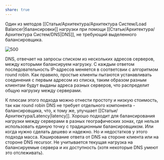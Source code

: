 ```yaml
---
share: true
---
```



Один из методов [[Статьи/Архитектура/Архитектура Систем/Load Balancer|балансировки]] нагрузки при помощи [[Статьи/Архитектура/Архитектура Систем/DNS|DNS]], не требующий выделенного балансировщика.

![500](attachments/round-robin-dns.excalidraw.svg)

DNS, отвечает на запросы списком из нескольких адресов серверов, между которыми балансируем нагрузку. С каждым ответом последовательность IP-адресов меняется в соответсвии с алгоритмом round robin. Как правило, простые клиенты пытаются устанавливать соединения с первым адресом из списка, таким образом разным клиентам будут выданы адреса разных серверов, что распределит общую нагрузку между серверами.

К плюсам этого подхода можно отнести простоту и низкую стоимость, так как round robin DNS не требует отдельного компонента - балансировщика, что, к тому же, улучшает [[Статьи/Архитектура/Latency|latency]].
Хорошо подходит для балансирования нагрузки между серверами в разных географических зонах, где нельзя использовать единую точку с традиционным балансировщиком. Или когда нужно сделать дешево и надежно.
Но и недостатков у этого подхода масса. Кэширование ответа от DNS на стороне клиента или на стороне DNS recursor. Не учитывается текущая нагрузка на балансируемые сервера и их доступность (хотя некоторые DNS умеют это отслеживать).